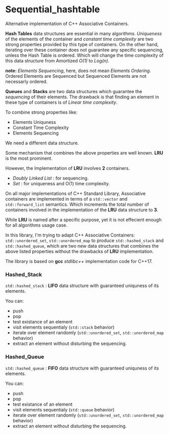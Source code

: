# Sequential_hashtable
Alternative implementation of C++ Associative Containers.

**Hash Tables** data structures are essential in many algorithms.
*Uniqueness* of the elements of the container and *constant time complexity* are two strong properties provided by this type of containers.
On the other hand, iterating over these container does not guarantee any specific sequencing, unless the Hash Table is ordered. Which will change the time complexity of this data structure from Amortized *O(1)* to *Log(n)*.

**note:** *Elements Sequencing*, here, does not mean *Elements Ordering*. Ordered Elements are Sequenced but Sequenced Elements are not necessarly ordered.

**Queues** and **Stacks** are two data structures which guarantee the *sequencing* of their elements.
The drawback is that finding an element in these type of containers is of *Linear time complexity*.

To combine strong properties like:
  * Elements Uniquness
  * Constant Time Complexity
  * Elements Sequencing

We need a different data structure.

Some mechanism that combines the above properties are well known. **LRU** is the most prominent.

However, the Implementation of **LRU** involves **2** containers.
  * *Doubly Linked List* : for sequencing.
  * *Set* : for uniqueness and O(1) time complexity.

On all major implementations of C++ Standard Library, Associative containers are implemented in terms of a `std::vector` and `std::forward_list` semantics. Which increments the total number of containers involved in the implementation of the **LRU** data structure to **3**.

While **LRU** is named after a specific purpose, yet it is not effecient enough for all algorithms usage case.

In this library, I'm trying to adapt C++ Associative Containers: `std::unordered_set`, `std::unordered_map` to produce `std::hashed_stack` and `std::hashed_queue`, which are two new data structures that combines the above listed properties without the drawbacks of **LRU** implementation.

The library is based on **gcc** *stdlibc++* implementation code for C++17.

### Hashed_Stack
`std::hashed_stack` : **LIFO** data structure with guaranteed uniquness of its elements.

You can:
* push
* pop
* test existance of an element
* visit elements sequentialy (`std::stack` behavior)
* iterate over element randomly (`std::unordered_set`, `std::unordered_map` behavior)
* extract an element without disturbing the sequencing.

### Hashed_Queue
`std::hashed_queue` : **FIFO** data structure with guaranteed uniquness of its elements.

You can:
* push
* pop
* test existance of an element
* visit elements sequentialy (`std::queue` behavior)
* iterate over element randomly (`std::unordered_set`, `std::unordered_map` behavior)
* extract an element without disturbing the sequencing.
